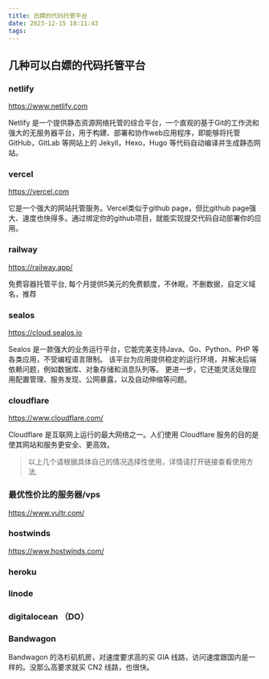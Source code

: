 ```yaml
---
title: 白嫖的代码托管平台
date: 2023-12-15 18:11:43
tags:
---
```


## 几种可以白嫖的代码托管平台

### netlify

https://www.netlify.com

Netlify 是一个提供静态资源网络托管的综合平台，一个直观的基于Git的工作流和强大的无服务器平台，用于构建、部署和协作web应用程序，即能够将托管 GitHub，GitLab 等网站上的 Jekyll，Hexo，Hugo 等代码自动编译并生成静态网站。

### vercel

https://vercel.com

它是一个强大的网站托管服务。Vercel类似于github page，但比github page强大、速度也快得多。通过绑定你的github项目，就能实现提交代码自动部署你的应用。

### railway

https://railway.app/

免费容器托管平台, 每个月提供5美元的免费额度，不休眠，不删数据，自定义域名，推荐

### sealos

https://cloud.sealos.io

Sealos 是一款强大的业务运行平台，它能完美支持Java、Go、Python、PHP 等各类应用，不受编程语言限制。 该平台为应用提供稳定的运行环境，并解决后端依赖问题，例如数据库、对象存储和消息队列等。 更进一步，它还能灵活处理应用配置管理、服务发现、公网暴露，以及自动伸缩等问题。

### cloudflare

https://www.cloudflare.com/

Cloudflare 是互联网上运行的最大网络之一。人们使用 Cloudflare 服务的目的是使其网站和服务更安全、更高效。

> 以上几个请根据具体自己的情况选择性使用，详情请打开链接查看使用方法.

### 最优性价比的服务器/vps

https://www.vultr.com/


### hostwinds

https://www.hostwinds.com/

### heroku


### linode

### digitalocean （DO）

### Bandwagon

Bandwagon 的洛杉矶机房，对速度要求高的买 GIA 线路，访问速度跟国内是一样的。没那么高要求就买 CN2 线路，也很快。